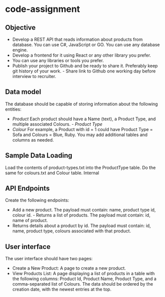 # code-assignment

## Objective

- Develop a REST API that reads information about products from database. You can use C#, JavaScript or GO. You can use any database engine.
- Develop a frontend for it using React or any other library you prefer.
- You can use any libraries or tools you prefer.
- Publish your project to Github and be ready to share it. Preferably keep git history of your work. - Share link to Github one working day before interview to recruiter.

## Data model

The database should be capable of storing information about the following entities:

- _Product_
  Each product should have a Name (text), a Product Type, and multiple associated Colours. - _Product Type_
- _Colour_
  For example, a Product with id = 1 could have Product Type = Sofa and Colours = Blue, Ruby. You may add additional tables and columns as needed.

## Sample Data Loading

Load the contents of product-types.txt into the ProductType table. Do the same for colours.txt and Colour table.
Internal

## API Endpoints

Create the following endpoints:

- Add a new product. The payload must contain: name, product type id, colour id. - Returns a list of products. The payload must contain: id, name of product.
- Returns details about a product by id. The payload must contain: id, name, product type, colours associated with that product.

## User interface

The user interface should have two pages:

- Create a New Product: A page to create a new product.
- View Products List: A page displaying a list of products in a table with the following columns: Product Id, Product Name, Product Type, and a comma-separated list of Colours. The data should be ordered by the creation date, with the newest entries at the top.
